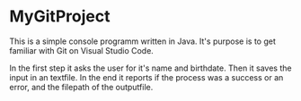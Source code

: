 # MyGitProject

This is a simple console programm written in Java.
It's purpose is to get familiar with Git on Visual Studio Code.

In the first step it asks the user for it's name and birthdate.
Then it saves the input in an textfile.
In the end it reports if the process was a success or an error, and the filepath of the outputfile.
